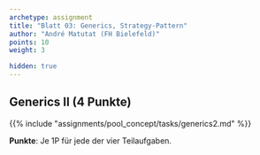 ```yaml
---
archetype: assignment
title: "Blatt 03: Generics, Strategy-Pattern"
author: "André Matutat (FH Bielefeld)"
points: 10
weight: 3

hidden: true
---
```



## Generics II (4 Punkte)

{{% include "assignments/pool_concept/tasks/generics2.md" %}}

**Punkte**: Je 1P für jede der vier Teilaufgaben.

